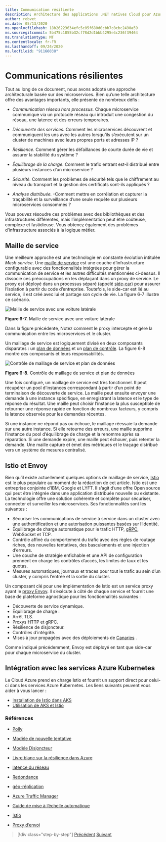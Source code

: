 ```yaml
---
title: Communication résiliente
description: Architecture des applications .NET natives Cloud pour Azure | Communication résiliente
author: robvet
ms.date: 05/13/2020
ms.openlocfilehash: 18b26223634efc5c05f680d0cbb7c8cbc2490a59
ms.sourcegitcommit: 5b475c1855b32cf78d2d1bbb4295e4c236f39464
ms.translationtype: MT
ms.contentlocale: fr-FR
ms.lasthandoff: 09/24/2020
ms.locfileid: "91166038"
---
```

# <a name="resilient-communications"></a>Communications résilientes

Tout au long de ce document, nous avons adopté une approche architecturale basée sur des microservices. Bien qu’une telle architecture offre des avantages importants, elle présente de nombreux défis :

- *Communication réseau hors processus.* Chaque microservice communique via un protocole réseau qui introduit une congestion du réseau, une latence et des erreurs temporaires.

- *Découverte des services.* Comment les microservices découvrent et communiquent les uns avec les autres lorsqu’ils s’exécutent sur un cluster de machines avec leurs propres ports et adresses IP ?

- *Résilience.* Comment gérer les défaillances de courte durée de vie et assurer la stabilité du système ?

- *Équilibrage de la charge.* Comment le trafic entrant est-il distribué entre plusieurs instances d’un microservice ?

- *Sécurité.* Comment les problèmes de sécurité tels que le chiffrement au niveau du transport et la gestion des certificats sont-ils appliqués ?

- *Analyse distribuée.* -Comment mettre en corrélation et capturer la traçabilité et la surveillance d’une seule requête sur plusieurs microservices consommés ?

Vous pouvez résoudre ces problèmes avec des bibliothèques et des infrastructures différentes, mais l’implémentation peut être coûteuse, complexe et fastidieuse. Vous obtenez également des problèmes d’infrastructure associés à la logique métier.

## <a name="service-mesh"></a>Maille de service

Une meilleure approche est une technologie en constante évolution intitulée *Mesh service*. Une [maille de service](https://www.nginx.com/blog/what-is-a-service-mesh/) est une couche d’infrastructure configurable avec des fonctionnalités intégrées pour gérer la communication de service et les autres difficultés mentionnées ci-dessus. Il dissocie ces préoccupations en les déplaçant dans un proxy de service. Le proxy est déployé dans un processus séparé (appelé [side-car](/azure/architecture/patterns/sidecar)) pour assurer l’isolation à partir du code d’entreprise. Toutefois, le side-car est lié au service, il est créé avec lui et partage son cycle de vie. La figure 6-7 illustre ce scénario.

![Maille de service avec une voiture latérale](./media/service-mesh-with-side-car.png)

**Figure 6-7.** Maille de service avec une voiture latérale

Dans la figure précédente, Notez comment le proxy intercepte et gère la communication entre les microservices et le cluster.

Un maillage de service est logiquement divisé en deux composants disparates : un [plan de données](https://blog.envoyproxy.io/service-mesh-data-plane-vs-control-plane-2774e720f7fc) et un [plan de contrôle](https://blog.envoyproxy.io/service-mesh-data-plane-vs-control-plane-2774e720f7fc). La figure 6-8 montre ces composants et leurs responsabilités.

![Contrôle de maillage de service et plan de données](./media/istio-control-and-data-plane.png)

**Figure 6-8.** Contrôle de maillage de service et plan de données

Une fois configuré, un maillage de service est très fonctionnel. Il peut récupérer un pool d’instances correspondant à partir d’un point de terminaison de découverte de service. La maille peut ensuite envoyer une demande à une instance spécifique, en enregistrant la latence et le type de réponse du résultat. Une maille peut choisir l’instance la plus susceptible de retourner une réponse rapide en fonction de nombreux facteurs, y compris la latence observée pour les demandes récentes.

Si une instance ne répond pas ou échoue, le maillage réessaie la demande sur une autre instance. Si elle retourne des erreurs, une maille supprime l’instance du pool d’équilibrage de charge et la renomme après sa réparation. Si une demande expire, une maille peut échouer, puis retenter la demande. Une maille capture et émet des métriques et le traçage distribué vers un système de mesures centralisé.

## <a name="istio-and-envoy"></a>Istio et Envoy

Bien qu’il existe actuellement quelques options de maillage de service, [Istio](https://istio.io/docs/concepts/what-is-istio/) est le plus populaire au moment de la rédaction de cet article. Istio est une entreprise conjointe d’IBM, Google et LYFT. Il s’agit d’une offre Open source qui peut être intégrée dans une application distribuée nouvelle ou existante. La technologie offre une solution cohérente et complète pour sécuriser, connecter et surveiller les microservices. Ses fonctionnalités sont les suivantes :

- Sécuriser les communications de service à service dans un cluster avec une authentification et une autorisation puissantes basées sur l’identité.
- Équilibrage de charge automatique pour le trafic HTTP, [gRPC](https://grpc.io/), WebSocket et TCP.
- Contrôle affiné du comportement du trafic avec des règles de routage riches, des nouvelles tentatives, des basculements et une injection d’erreurs.
- Une couche de stratégie enfichable et une API de configuration prennent en charge les contrôles d’accès, les limites de taux et les quotas.
- Mesures automatiques, journaux et traces pour tout le trafic au sein d’un cluster, y compris l’entrée et la sortie du cluster.

Un composant clé pour une implémentation de Istio est un service proxy ayant le [proxy Envoy](https://www.envoyproxy.io/docs/envoy/latest/intro/what_is_envoy). Il s’exécute à côté de chaque service et fournit une base de plateforme agnostique pour les fonctionnalités suivantes :

- Découverte de service dynamique.
- Équilibrage de charge :
- Arrêt TLS.
- Proxys HTTP et gRPC.
- Résilience de disjoncteur.
- Contrôles d’intégrité.
- Mises à jour propagées avec des déploiements de [Canaries](https://martinfowler.com/bliki/CanaryRelease.html) .

Comme indiqué précédemment, Envoy est déployé en tant que side-car pour chaque microservice du cluster.

## <a name="integration-with-azure-kubernetes-services"></a>Intégration avec les services Azure Kubernetes

Le Cloud Azure prend en charge Istio et fournit un support direct pour celui-ci dans les services Azure Kubernetes. Les liens suivants peuvent vous aider à vous lancer :

- [Installation de Istio dans AKS](/azure/aks/istio-install)
- [Utilisation de AKS et Istio](/azure/aks/istio-scenario-routing)

### <a name="references"></a>Références

- [Polly](http://www.thepollyproject.org/)

- [Modèle de nouvelle tentative](/azure/architecture/patterns/retry)

- [Modèle Disjoncteur](/azure/architecture/patterns/circuit-breaker)

- [Livre blanc sur la résilience dans Azure](https://azure.microsoft.com/mediahandler/files/resourcefiles/resilience-in-azure-whitepaper/Resilience%20in%20Azure.pdf)

- [latence du réseau](https://www.techopedia.com/definition/8553/network-latency)

- [Redondance](/azure/architecture/guide/design-principles/redundancy)

- [géo-réplication](/azure/sql-database/sql-database-active-geo-replication)

- [Azure Traffic Manager](/azure/traffic-manager/traffic-manager-overview)

- [Guide de mise à l’échelle automatique](/azure/architecture/best-practices/auto-scaling)

- [Istio](https://istio.io/docs/concepts/what-is-istio/)

- [Proxy d’envoi](https://www.envoyproxy.io/docs/envoy/latest/intro/what_is_envoy)

>[!div class="step-by-step"]
>[Précédent](infrastructure-resiliency-azure.md) 
> [Suivant](monitoring-health.md)
